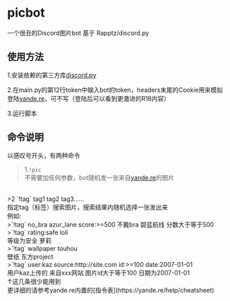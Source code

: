 # picbot
一个很丑的Discord图片bot 基于 Rapptz/discord.py

## 使用方法
1.安装依赖的第三方库[discord.py](https://github.com/Rapptz/discord.py)

2.在main.py的第12行token中输入bot的token，headers末尾的Cookie用来模拟登陆[yande.re](https://yande.re)，可不写（登陆后可以看到更激进的R18内容）

3.运行脚本

## 命令说明
以感叹号开头，有两种命令<br>
>1.`!pic`<br>
不需要加任何参数，bot随机发一张来自[yande.re](https://yande.re/)的图片<br>
<br>
>2 `!tag` tag1 tag2 tag3......<br>
指定tag（标签）搜索图片，搜索结果内随机选择一张发出来  
<br>
例如:<br>
>`!tag` no_bra azur_lane score:>=500  
        不戴bra  碧蓝航线   分数大于等于500  
>`!tag` rating:safe loli<br>
        等级为安全    萝莉<br>
>`!tag` wallpaper touhou<br>
        壁纸       东方project<br>
>`!tag` user:kaz source:http://site.com id:>=100 date:2007-01-01<br>
        用户kaz上传的 来自xxx网站         图片id大于等于100    日期为2007-01-01<br>
   ↑这几条很少能用到<br>
   更详细的请参考yande.re内置的[指令表](https://yande.re/help/cheatsheet)<br>

